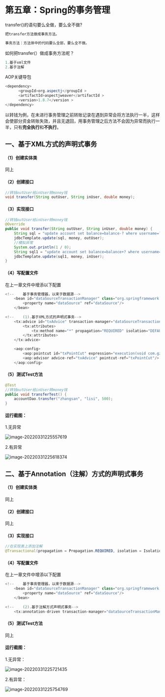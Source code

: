 # 第五章：Spring的事务管理

transfer()的语句要么全做，要么全不做? 

```java
把transfer方法做成事务方法。

事务方法：方法体中的代码要么全部，要么全不做。
```

如何把transfer(）做成事务方法呢？

```java
1.基于xml文件	
2.基于注解
```

AOP关键导包

```java
<dependency>
      <groupId>org.aspectj</groupId >
      <artifactId>aspectjweaver</artifactId >
      <version>1.8.7</version >
</dependency>
```

以转钱为例，在未进行事务管理之前转账记录在遇到异常会将方法执行一半，这样会使部分资金转账失效，并且无退回，用事务管理之后方法不会因为异常而执行一半，只有**完全执行**和**不执行**。

## 一、基于XML方式的声明式事务

#### （1）创建实体类

同上

#### （2）创建接口

```java
//转钱outUser给inUser转money钱
void transfer(String outUser, String inUser, double money);
```

#### （3）实现接口

```java
//转钱outUser给inUser转money钱
@Override
public void transfer(String outUser, String inUser, double money) {
    String sql = "update account set balance=balance-? where username=?";
    jdbcTemplate.update(sql, money, outUser);
    //模拟异常
    System.out.println(1 / 0);
    String sql1 = "update account set balance=balance+? where username=?";
    jdbcTemplate.update(sql1, money, inUser);
}
```

#### （4）写配置文件

在上一章文件中增添以下配置

```java
<!--    基于事务管理器，以来于数据源-->
    <bean id="dataSourceTransactionManager" class="org.springframework.jdbc.datasource.DataSourceTransactionManager">
        <property name="dataSource" ref="dataSource"/>
    </bean>
        
<!--    (1).基于XML方式的声明式事务-->
    <tx:advice id="txAdvice" transaction-manager="dataSourceTransactionManager">
        <tx:attributes>
            <tx:method name="*" propagation="REQUIRED" isolation="DEFAULT" read-only="false"/>
        </tx:attributes>
    </tx:advice>

    <aop:config>
        <aop:pointcut id="txPointCut" expression="execution(void com.gzh.dao.AccountDaoImpl.transfer(String,String,double))"/>
        <aop:advisor advice-ref="txAdvice" pointcut-ref="txPointCut"/>
    </aop:config>
```

#### （5）测试Test方法

```java
@Test
//转钱outUser给inUser转money钱
public void transferTest() {
    accountDao.transfer("zhangsan", "lisi", 500);
}
```

#### 运行截图：

1.无异常

![image-20220331225557619](https://yovinchen-1308133012.cos.ap-beijing.myqcloud.com/image-20220331225557619.png)

2.有异常

![image-20220331225618374](https://yovinchen-1308133012.cos.ap-beijing.myqcloud.com/image-20220331225618374.png)

## 二、基于Annotation（注解）方式的声明式事务

#### （1）创建实体类

同上

#### （2）创建接口

同上

#### （3）实现接口

```java
//在实现类上添加注解
@Transactional(propagation = Propagation.REQUIRED, isolation = Isolation.DEFAULT, readOnly = false)
```

#### （4）写配置文件

在上一章文件中增添以下配置

```java
<!--    基于事务管理器，以来于数据源-->
    <bean id="dataSourceTransactionManager" class="org.springframework.jdbc.datasource.DataSourceTransactionManager">
        <property name="dataSource" ref="dataSource"/>
    </bean>
        
<!--    (2).基于注解方式声明式事务-->
    <tx:annotation-driven transaction-manager="dataSourceTransactionManager"/>
```

#### （5）测试Test方法

同上

#### 运行截图：

1.无异常：

![image-20220331225721435](https://yovinchen-1308133012.cos.ap-beijing.myqcloud.com/image-20220331225721435.png)

2.有异常：

![image-20220331225754769](https://yovinchen-1308133012.cos.ap-beijing.myqcloud.com/image-20220331225754769.png)


